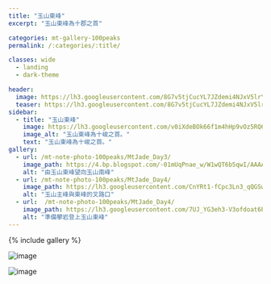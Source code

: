 ```yaml
---
title: "玉山東峰"
excerpt: "玉山東峰為十郡之首"

categories: mt-gallery-100peaks
permalink: /:categories/:title/

classes: wide
  - landing
  - dark-theme

header:
  image: https://lh3.googleusercontent.com/8G7v5tjCucYL7JZdemi4NJxV5lrYyp8c3IGke7lMUYSFTGdAX7EjYQGS1wjkpv1OQUX7bZc4nkpMrKDQDxo=w1920-h1080
  teaser: https://lh3.googleusercontent.com/8G7v5tjCucYL7JZdemi4NJxV5lrYyp8c3IGke7lMUYSFTGdAX7EjYQGS1wjkpv1OQUX7bZc4nkpMrKDQDxo=w330-h220
sidebar:
  - title: "玉山東峰"
    image: https://lh3.googleusercontent.com/v0iXdeBOk66f1m4hHp9vOz5RQ6_2_FKy_Xk9MnVpK8RWOeywZYtifRx3WGLAa2s0unXj-kSm-7j3eF9xykw=w1920-h1080
    image_alt: "玉山東峰為十峻之首。"
    text: "玉山東峰為十峻之首。"
gallery:
  - url: /mt-note-photo-100peaks/MtJade_Day3/
    image_path: https://4.bp.blogspot.com/-01mUqPnae_w/W1wQT6b5qwI/AAAAAAAA3O4/5I-ouwrxD1cgiOLhTcyUm9KCA_VnNzLIACLcBGAs/s1600/_MG_8943.JPG
    alt: "由玉山東峰望向玉山南峰"
  - url: /mt-note-photo-100peaks/MtJade_Day4/
    image_path: https://lh3.googleusercontent.com/CnYRt1-fCpc3Ln3_qQGSwn54oKSbpt5s9vIoEU6c4_EuSpezjs9iO1t-L4dDv3e73EtPJ2ZEAG53HSUP_CI=w640-h480
    alt: "玉山主峰與東峰的叉路口"
  - url:  /mt-note-photo-100peaks/MtJade_Day4/
    image_path: https://lh3.googleusercontent.com/7UJ_YG3eh3-V3ofdoat6PkJl3bwmmg7qgdxFu7_IKpgiF6lwU7FuJwSbYl7LNJofUEvfZoKJVBuKu9B4Urk=w640-h480
    alt: "準備攀岩登上玉山東峰"
---
```



{% include gallery %}

![image](https://lh3.googleusercontent.com/q3PeMLo-_zafdVUfyPjvi_Fw74grnOr8KzI6Z2H-CwtUYW--gAQSgoiBJJ_dK4XpAguv12n2Y21DofEEpDM=w1920-h1080)

![image](https://lh3.googleusercontent.com/K4OKP4QhKNQDomdE4mSiix55YZLnh0m8i3Zp9fCGu8BoZxhBNc6VGkEtv6dpq-3cumM9EyYjmnVwp0787x4=w1920-h1080)


